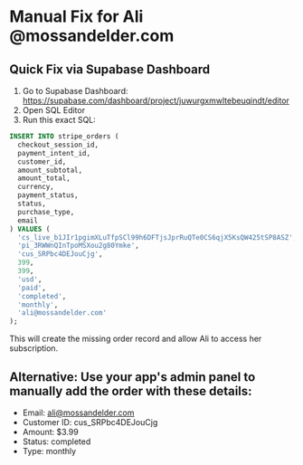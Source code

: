 # Manual Fix for Ali @mossandelder.com

## Quick Fix via Supabase Dashboard

1. Go to Supabase Dashboard: https://supabase.com/dashboard/project/juwurgxmwltebeuqindt/editor
2. Open SQL Editor 
3. Run this exact SQL:

```sql
INSERT INTO stripe_orders (
  checkout_session_id,
  payment_intent_id,
  customer_id,
  amount_subtotal,
  amount_total,
  currency,
  payment_status,
  status,
  purchase_type,
  email
) VALUES (
  'cs_live_b1JIr1pgimXLuTfpSCl99h6DFTjsJprRuQTe0CS6qjX5KsQW425tSP8ASZ',
  'pi_3RWWnQInTpoMSXou2g80Ymke',
  'cus_SRPbc4DEJouCjg',
  399,
  399,
  'usd',
  'paid',
  'completed',
  'monthly',
  'ali@mossandelder.com'
);
```

This will create the missing order record and allow Ali to access her subscription.

## Alternative: Use your app's admin panel to manually add the order with these details:
- Email: ali@mossandelder.com
- Customer ID: cus_SRPbc4DEJouCjg
- Amount: $3.99
- Status: completed
- Type: monthly 